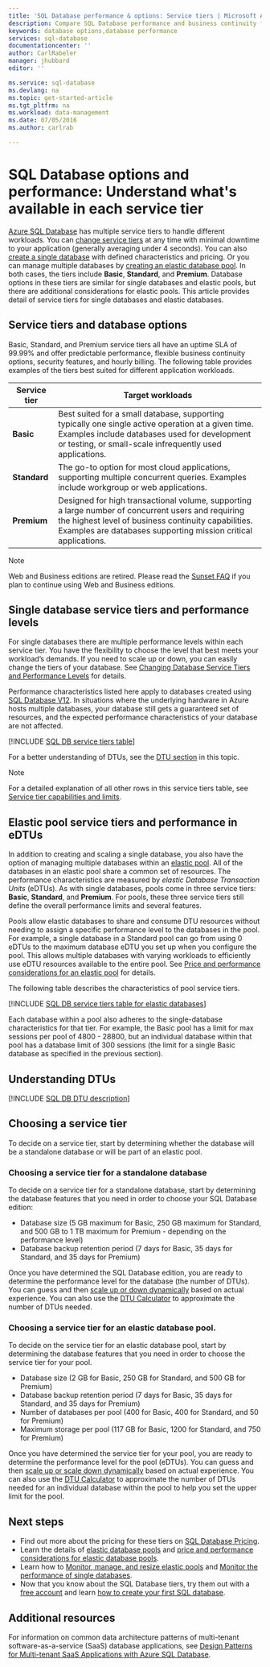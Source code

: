```yaml
---
title: 'SQL Database performance & options: Service tiers | Microsoft Azure'
description: Compare SQL Database performance and business continuity features of the service tiers to balance cost and capability as you scale.
keywords: database options,database performance
services: sql-database
documentationcenter: ''
author: CarlRabeler
manager: jhubbard
editor: ''

ms.service: sql-database
ms.devlang: na
ms.topic: get-started-article
ms.tgt_pltfrm: na
ms.workload: data-management
ms.date: 07/05/2016
ms.author: carlrab

---
```

# SQL Database options and performance: Understand what's available in each service tier
[Azure SQL Database](sql-database-technical-overview.md) has multiple service tiers to handle different workloads. You can [change service tiers](sql-database-scale-up.md) at any time with minimal downtime to your application (generally averaging under 4 seconds). You can also [create a single database](sql-database-get-started.md) with defined characteristics and pricing. Or you can manage multiple databases by [creating an elastic database pool](sql-database-elastic-pool-create-portal.md). In both cases, the tiers include **Basic**, **Standard**, and **Premium**. Database options in these tiers are similar for single databases and elastic pools, but there are additional considerations for elastic pools. This article provides detail of service tiers for single databases and elastic databases.

## Service tiers and database options
Basic, Standard, and Premium service tiers all have an uptime SLA of 99.99% and offer predictable performance, flexible business continuity options, security features, and hourly billing. The following table provides examples of the tiers best suited for different application workloads.

| Service tier | Target workloads |
| --- | --- |
| **Basic** |Best suited for a small database, supporting typically one single active operation at a given time. Examples include databases used for development or testing, or small-scale infrequently used applications. |
| **Standard** |The go-to option for most cloud applications, supporting multiple concurrent queries. Examples include workgroup or web applications. |
| **Premium** |Designed for high transactional volume, supporting a large number of concurrent users and requiring the highest level of business continuity capabilities. Examples are databases supporting mission critical applications. |

> [!NOTE]
> Web and Business editions are retired. Please read the [Sunset FAQ](https://azure.microsoft.com/pricing/details/sql-database/web-business/) if you plan to continue using Web and Business editions.
> 
> 

## Single database service tiers and performance levels
For single databases there are multiple performance levels within each service tier. You have the flexibility to choose the level that best meets your workload’s demands. If you need to scale up or down, you can easily change the tiers of your database. See [Changing Database Service Tiers and Performance Levels](sql-database-scale-up.md) for details.

Performance characteristics listed here apply to databases created using [SQL Database V12](sql-database-v12-whats-new.md). In situations where the underlying hardware in Azure hosts multiple databases, your database still gets a guaranteed set of resources, and the expected performance characteristics of your database are not affected.

[!INCLUDE [SQL DB service tiers table](../../includes/sql-database-service-tiers-table.md)]

For a better understanding of DTUs, see the [DTU section](#understanding-dtus) in this topic.

> [!NOTE]
> For a detailed explanation of all other rows in this service tiers table, see [Service tier capabilities and limits](sql-database-performance-guidance.md#service-tier-capabilities-and-limits).
> 
> 

## Elastic pool service tiers and performance in eDTUs
In addition to creating and scaling a single database, you also have the option of managing multiple databases within an [elastic pool](sql-database-elastic-pool.md). All of the databases in an elastic pool share a common set of resources. The performance characteristics are measured by *elastic Database Transaction Units* (eDTUs). As with single databases, pools come in three service tiers: **Basic**, **Standard**, and **Premium**. For pools, these three service tiers still define the overall performance limits and several features.

Pools allow elastic databases to share and consume DTU resources without needing to assign a specific performance level to the databases in the pool. For example, a single database in a Standard pool can go from using 0 eDTUs to the maximum database eDTU you set up when you configure the pool. This allows multiple databases with varying workloads to efficiently use eDTU resources available to the entire pool. See [Price and performance considerations for an elastic pool](sql-database-elastic-pool-guidance.md) for details.

The following table describes the characteristics of pool service tiers.

[!INCLUDE [SQL DB service tiers table for elastic databases](../../includes/sql-database-service-tiers-table-elastic-db-pools.md)]

Each database within a pool also adheres to the single-database characteristics for that tier. For example, the Basic pool has a limit for max sessions per pool of 4800 - 28800, but an individual database within that pool has a database limit of 300 sessions (the limit for a single Basic database as specified in the previous section).

## Understanding DTUs
[!INCLUDE [SQL DB DTU description](../../includes/sql-database-understanding-dtus.md)]

## Choosing a service tier
To decide on a service tier, start by determining whether the database will be a standalone database or will be part of an elastic pool. 

### Choosing a service tier for a standalone database
To decide on a service tier for a standalone database, start by determining the database features that you need in order to choose your SQL Database edition:

* Database size (5 GB maximum for Basic, 250 GB maximum for Standard, and 500 GB to 1 TB maximum for Premium - depending on the performance level)
* Database backup retention period (7 days for Basic, 35 days for Standard, and 35 days for Premium)

Once you have determined the SQL Database edition, you are ready to determine the performance level for the database (the number of DTUs). You can guess and then [scale up or down dynamically](sql-database-scale-up.md) based on actual experience. You can also use the [DTU Calculator](http://dtucalculator.azurewebsites.net/) to approximate the number of DTUs needed. 

### Choosing a service tier for an elastic database pool.
To decide on the service tier for an elastic database pool, start by determining the database features that you need in order to choose the service tier for your pool.

* Database size (2 GB for Basic, 250 GB for Standard, and 500 GB for Premium)
* Database backup retention period (7 days for Basic, 35 days for Standard, and 35 days for Premium)
* Number of databases per pool (400 for Basic, 400 for Standard, and 50 for Premium)
* Maximum storage per pool (117 GB for Basic, 1200 for Standard, and 750 for Premium)

Once you have determined the service tier for your pool, you are ready to determine the performance level for the pool (eDTUs). You can guess and then [scale up or scale down dynamically](sql-database-elastic-pool-manage-portal.md#change-performance-settings-of-a-pool) based on actual experience. You can also use the [DTU Calculator](http://dtucalculator.azurewebsites.net/) to approximate the number of DTUs needed for an individual database within the pool to help you set the upper limit for the pool.

## Next steps
* Find out more about the pricing for these tiers on [SQL Database Pricing](https://azure.microsoft.com/pricing/details/sql-database/).
* Learn the details of [elastic database pools](sql-database-elastic-pool-guidance.md) and [price and performance considerations for elastic database pools](sql-database-elastic-pool-guidance.md).
* Learn how to [Monitor, manage, and resize elastic pools](sql-database-elastic-pool-manage-portal.md) and [Monitor the performance of single databases](sql-database-single-database-monitor.md).
* Now that you know about the SQL Database tiers, try them out with a [free account](https://azure.microsoft.com/pricing/free-trial/) and learn [how to create your first SQL database](sql-database-get-started.md).

## Additional resources
For information on common data architecture patterns of multi-tenant software-as-a-service (SaaS) database applications, see [Design Patterns for Multi-tenant SaaS Applications with Azure SQL Database](sql-database-design-patterns-multi-tenancy-saas-applications.md).

